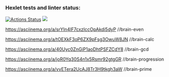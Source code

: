 ### Hexlet tests and linter status:
[![Actions Status](https://github.com/Crenby/frontend-project-44/actions/workflows/hexlet-check.yml/badge.svg)](https://github.com/Crenby/frontend-project-44/actions)
<a href="https://codeclimate.com/github/Crenby/frontend-project-44/maintainability"><img src="https://api.codeclimate.com/v1/badges/faa97de2821ae6423bf5/maintainability" /></a>

https://asciinema.org/a/srYIn4lF7cxzIccOpAkdi5dyP //brain-even

https://asciinema.org/a/tOEXkF3oP6ZX9pFsg3OwuW8JN //brain-calc

https://asciinema.org/a/40Uyc0ZnGiP1aoDhtPSFZCdY8 //brain-gcd

https://asciinema.org/a/joR0Yq30S4n1x5Rsmr92gtgGR //brain-progression

https://asciinema.org/a/vvETera2UcAJ8Tr3H9tkgh3aW //brain-prime
